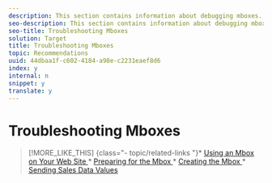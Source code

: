 ```yaml
---
description: This section contains information about debugging mboxes.
seo-description: This section contains information about debugging mboxes.
seo-title: Troubleshooting Mboxes
solution: Target
title: Troubleshooting Mboxes
topic: Recommendations
uuid: 44dbaa1f-c602-4184-a98e-c2231eaef8d6
index: y
internal: n
snippet: y
translate: y
---
```


# Troubleshooting Mboxes


>[!MORE_LIKE_THIS] {class="- topic/related-links "}* [ Using an Mbox on Your Web Site ](t_Using_an_Mbox_on_Your_Web_Site.md#task_0A087749BA75438D988726255BF097BB)* [ Preparing for the Mbox ](c_Preparing_for_the_Mbox.md#concept_459B7584184A4C1C9AF183EF9203C52B)* [ Creating the Mbox ](t_Creating_the_Mbox.md#task_A1D1A81FCFF046D2A2DF21814C05DA7D)* [ Sending Sales Data Values ](c_Sending_Sales_Data_Values.md#concept_45A82EB4727941CD9147FCBE9E6E42F2)